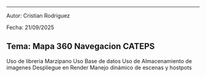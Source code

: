 --------------------------------------------------------
Autor: Cristian Rodriguez

Fecha: 21/09/2025

Tema: Mapa 360 Navegacion CATEPS
-------------------------------------------------------

Uso de libreria Marzipano
Uso Base de datos
Uso de Almacenamiento de imagenes
Despliegue en Render
Manejo dinámico de escenas y hostpots
